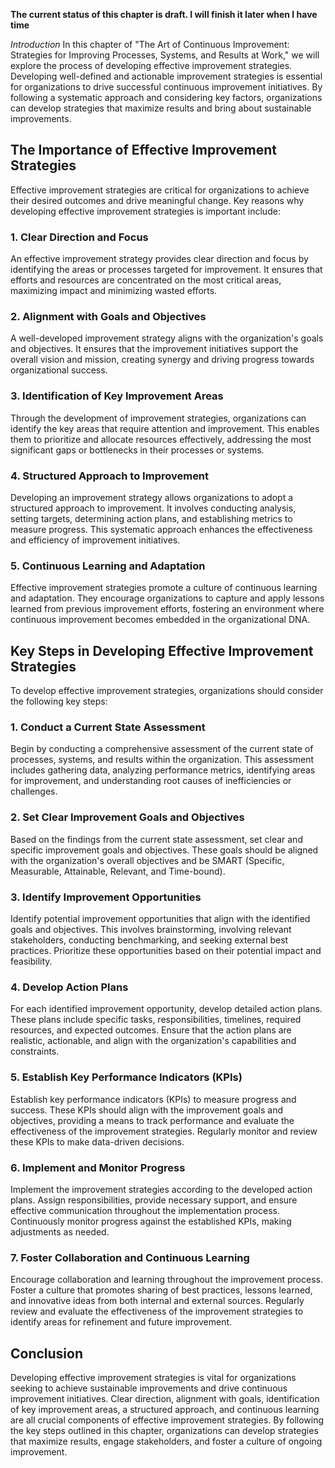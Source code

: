 **The current status of this chapter is draft. I will finish it later when I have time**

*Introduction* In this chapter of "The Art of Continuous Improvement: Strategies for Improving Processes, Systems, and Results at Work," we will explore the process of developing effective improvement strategies. Developing well-defined and actionable improvement strategies is essential for organizations to drive successful continuous improvement initiatives. By following a systematic approach and considering key factors, organizations can develop strategies that maximize results and bring about sustainable improvements.

The Importance of Effective Improvement Strategies
--------------------------------------------------

Effective improvement strategies are critical for organizations to achieve their desired outcomes and drive meaningful change. Key reasons why developing effective improvement strategies is important include:

### 1. Clear Direction and Focus

An effective improvement strategy provides clear direction and focus by identifying the areas or processes targeted for improvement. It ensures that efforts and resources are concentrated on the most critical areas, maximizing impact and minimizing wasted efforts.

### 2. Alignment with Goals and Objectives

A well-developed improvement strategy aligns with the organization's goals and objectives. It ensures that the improvement initiatives support the overall vision and mission, creating synergy and driving progress towards organizational success.

### 3. Identification of Key Improvement Areas

Through the development of improvement strategies, organizations can identify the key areas that require attention and improvement. This enables them to prioritize and allocate resources effectively, addressing the most significant gaps or bottlenecks in their processes or systems.

### 4. Structured Approach to Improvement

Developing an improvement strategy allows organizations to adopt a structured approach to improvement. It involves conducting analysis, setting targets, determining action plans, and establishing metrics to measure progress. This systematic approach enhances the effectiveness and efficiency of improvement initiatives.

### 5. Continuous Learning and Adaptation

Effective improvement strategies promote a culture of continuous learning and adaptation. They encourage organizations to capture and apply lessons learned from previous improvement efforts, fostering an environment where continuous improvement becomes embedded in the organizational DNA.

Key Steps in Developing Effective Improvement Strategies
--------------------------------------------------------

To develop effective improvement strategies, organizations should consider the following key steps:

### 1. Conduct a Current State Assessment

Begin by conducting a comprehensive assessment of the current state of processes, systems, and results within the organization. This assessment includes gathering data, analyzing performance metrics, identifying areas for improvement, and understanding root causes of inefficiencies or challenges.

### 2. Set Clear Improvement Goals and Objectives

Based on the findings from the current state assessment, set clear and specific improvement goals and objectives. These goals should be aligned with the organization's overall objectives and be SMART (Specific, Measurable, Attainable, Relevant, and Time-bound).

### 3. Identify Improvement Opportunities

Identify potential improvement opportunities that align with the identified goals and objectives. This involves brainstorming, involving relevant stakeholders, conducting benchmarking, and seeking external best practices. Prioritize these opportunities based on their potential impact and feasibility.

### 4. Develop Action Plans

For each identified improvement opportunity, develop detailed action plans. These plans include specific tasks, responsibilities, timelines, required resources, and expected outcomes. Ensure that the action plans are realistic, actionable, and align with the organization's capabilities and constraints.

### 5. Establish Key Performance Indicators (KPIs)

Establish key performance indicators (KPIs) to measure progress and success. These KPIs should align with the improvement goals and objectives, providing a means to track performance and evaluate the effectiveness of the improvement strategies. Regularly monitor and review these KPIs to make data-driven decisions.

### 6. Implement and Monitor Progress

Implement the improvement strategies according to the developed action plans. Assign responsibilities, provide necessary support, and ensure effective communication throughout the implementation process. Continuously monitor progress against the established KPIs, making adjustments as needed.

### 7. Foster Collaboration and Continuous Learning

Encourage collaboration and learning throughout the improvement process. Foster a culture that promotes sharing of best practices, lessons learned, and innovative ideas from both internal and external sources. Regularly review and evaluate the effectiveness of the improvement strategies to identify areas for refinement and future improvement.

Conclusion
----------

Developing effective improvement strategies is vital for organizations seeking to achieve sustainable improvements and drive continuous improvement initiatives. Clear direction, alignment with goals, identification of key improvement areas, a structured approach, and continuous learning are all crucial components of effective improvement strategies. By following the key steps outlined in this chapter, organizations can develop strategies that maximize results, engage stakeholders, and foster a culture of ongoing improvement.
